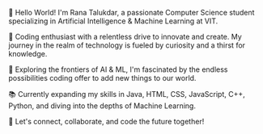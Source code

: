 👋 Hello World! I'm Rana Talukdar, a passionate Computer Science student specializing in Artificial Intelligence & Machine Learning at VIT.

🚀 Coding enthusiast with a relentless drive to innovate and create. My journey in the realm of technology is fueled by curiosity and a thirst for knowledge.

🤖 Exploring the frontiers of AI & ML, I'm fascinated by the endless possibilities coding offer to add new things to our world.

📚 Currently expanding my skills in Java, HTML, CSS, JavaScript, C++, Python, and diving into the depths of Machine Learning.

🎯 Let's connect, collaborate, and code the future together!
  

<!---
RanaK1506/RanaK1506 is a ✨ special ✨ repository because its `README.md` (this file) appears on your GitHub profile.
You can click the Preview link to take a look at your changes.
--->
